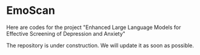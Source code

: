 # EmoScan

Here are codes for the project "Enhanced Large Language Models for Effective Screening of Depression and Anxiety"

The repository is under construction. We will update it as soon as possible.
